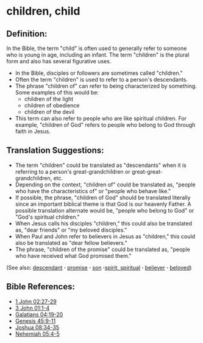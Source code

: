 # children, child #

## Definition: ##

In the Bible, the term "child" is often used to generally refer to someone who is young in age, including an infant. The term "children" is the plural form and also has several figurative uses.

* In the Bible, disciples or followers are sometimes called "children."
* Often the term "children" is used to refer to a person's descendants.
* The phrase "children of" can refer to being characterized by something. Some examples of this would be:
   * children of the light 
   * children of obedience 
   * children of the devil 
* This term can also refer to people who are like spiritual children. For example, "children of God" refers to people who belong to God through faith in Jesus.

## Translation Suggestions: ##

* The term "children" could be translated as "descendants" when it is referring to a person's great-grandchildren or great-great-grandchildren, etc.
* Depending on the context, "children of" could be translated as, "people who have the characteristics of" or "people who behave like."
* If possible, the phrase, "children of God" should be translated literally since an important biblical theme is that God is our heavenly Father. A possible translation alternate would be, "people who belong to God" or "God's spiritual children."
* When Jesus calls his disciples "children," this could also be translated as, "dear friends" or "my beloved disciples."
* When Paul and John refer to believers in Jesus as "children," this could also be translated as "dear fellow believers."
* The phrase, "children of the promise" could be translated as, "people who have received what God promised them."

(See also: [descendant](../other/descendant.md) **·** [promise](../kt/promise.md) **·** [son](../kt/son.md) **·**[spirit, spiritual](..kt/spititual.md) **·** [believer](..kt/believer.md) **·** [beloved](..kt/beloved.md))

## Bible References: ##

* [1 John 02:27-29](https://door43.org/en/bible/notes/1jn/02/27)
* [3 John 01:1-4](https://door43.org/en/bible/notes/3jn/01/01)
* [Galatians 04:19-20](https://door43.org/en/bible/notes/gal/04/19)
* [Genesis 45:9-11](https://door43.org/en/bible/notes/gen/45/09)
* [Joshua 08:34-35](https://door43.org/en/bible/notes/jos/08/34)
* [Nehemiah 05:4-5](https://door43.org/en/bible/notes/neh/05/04)

